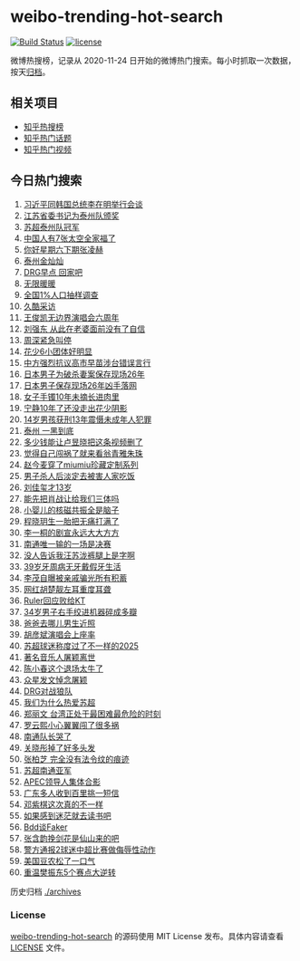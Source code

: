 # weibo-trending-hot-search

[![Build Status](https://github.com/justjavac/weibo-trending-hot-search/workflows/ci/badge.svg?branch=master)](https://github.com/justjavac/weibo-trending-hot-search/actions)
[![license](https://img.shields.io/github/license/justjavac/weibo-trending-hot-search)](https://github.com/justjavac/weibo-trending-hot-search/blob/master/LICENSE)

微博热搜榜，记录从 2020-11-24 日开始的微博热门搜索。每小时抓取一次数据，按天[归档](./archives)。

## 相关项目

- [知乎热搜榜](https://github.com/justjavac/zhihu-trending-top-search)
- [知乎热门话题](https://github.com/justjavac/zhihu-trending-hot-questions)
- [知乎热门视频](https://github.com/justjavac/zhihu-trending-hot-video)

## 今日热门搜索

<!-- BEGIN -->
<!-- 最后更新时间 Sun Nov 02 2025 00:51:17 GMT+0800 (China Standard Time) -->

1. [习近平同韩国总统李在明举行会谈](https://s.weibo.com//weibo?q=%23%E4%B9%A0%E8%BF%91%E5%B9%B3%E5%90%8C%E9%9F%A9%E5%9B%BD%E6%80%BB%E7%BB%9F%E6%9D%8E%E5%9C%A8%E6%98%8E%E4%B8%BE%E8%A1%8C%E4%BC%9A%E8%B0%88%23&Refer=new_time)
1. [江苏省委书记为泰州队颁奖](https://s.weibo.com//weibo?q=%23%E6%B1%9F%E8%8B%8F%E7%9C%81%E5%A7%94%E4%B9%A6%E8%AE%B0%E4%B8%BA%E6%B3%B0%E5%B7%9E%E9%98%9F%E9%A2%81%E5%A5%96%23&t=31&band_rank=2&Refer=top)
1. [苏超泰州队冠军](https://s.weibo.com//weibo?q=%23%E8%8B%8F%E8%B6%85%E6%B3%B0%E5%B7%9E%E9%98%9F%E5%86%A0%E5%86%9B%23&t=31&band_rank=1&Refer=top)
1. [中国人有7张太空全家福了](https://s.weibo.com//weibo?q=%23%E4%B8%AD%E5%9B%BD%E4%BA%BA%E6%9C%897%E5%BC%A0%E5%A4%AA%E7%A9%BA%E5%85%A8%E5%AE%B6%E7%A6%8F%E4%BA%86%23&t=31&band_rank=3&Refer=top)
1. [你好星期六下期张凌赫](https://s.weibo.com//weibo?q=%23%E4%BD%A0%E5%A5%BD%E6%98%9F%E6%9C%9F%E5%85%AD%E4%B8%8B%E6%9C%9F%E5%BC%A0%E5%87%8C%E8%B5%AB%23&t=31&band_rank=9&Refer=top)
1. [泰州金灿灿](https://s.weibo.com//weibo?q=%23%E6%B3%B0%E5%B7%9E%E9%87%91%E7%81%BF%E7%81%BF%23&t=31&band_rank=20&Refer=top)
1. [DRG早点 回家吧](https://s.weibo.com//weibo?q=DRG%E6%97%A9%E7%82%B9%20%E5%9B%9E%E5%AE%B6%E5%90%A7&t=31&band_rank=6&Refer=top)
1. [无限暖暖](https://s.weibo.com//weibo?q=%E6%97%A0%E9%99%90%E6%9A%96%E6%9A%96&t=31&band_rank=8&Refer=top)
1. [全国1%人口抽样调查](https://s.weibo.com//weibo?q=%E5%85%A8%E5%9B%BD1%25%E4%BA%BA%E5%8F%A3%E6%8A%BD%E6%A0%B7%E8%B0%83%E6%9F%A5&t=31&band_rank=5&Refer=top)
1. [久酷采访](https://s.weibo.com//weibo?q=%E4%B9%85%E9%85%B7%E9%87%87%E8%AE%BF&t=31&band_rank=10&Refer=top)
1. [王俊凯无边界演唱会六周年](https://s.weibo.com//weibo?q=%23%E7%8E%8B%E4%BF%8A%E5%87%AF%E6%97%A0%E8%BE%B9%E7%95%8C%E6%BC%94%E5%94%B1%E4%BC%9A%E5%85%AD%E5%91%A8%E5%B9%B4%23&t=31&band_rank=7&Refer=top)
1. [刘强东 从此在老婆面前没有了自信](https://s.weibo.com//weibo?q=%E5%88%98%E5%BC%BA%E4%B8%9C%20%E4%BB%8E%E6%AD%A4%E5%9C%A8%E8%80%81%E5%A9%86%E9%9D%A2%E5%89%8D%E6%B2%A1%E6%9C%89%E4%BA%86%E8%87%AA%E4%BF%A1&t=31&band_rank=11&Refer=top)
1. [周深紧急叫停](https://s.weibo.com//weibo?q=%E5%91%A8%E6%B7%B1%E7%B4%A7%E6%80%A5%E5%8F%AB%E5%81%9C&t=31&band_rank=12&Refer=top)
1. [花少6小团体好明显](https://s.weibo.com//weibo?q=%23%E8%8A%B1%E5%B0%916%E5%B0%8F%E5%9B%A2%E4%BD%93%E5%A5%BD%E6%98%8E%E6%98%BE%23&t=31&band_rank=14&Refer=top)
1. [中方强烈抗议高市早苗涉台错误言行](https://s.weibo.com//weibo?q=%23%E4%B8%AD%E6%96%B9%E5%BC%BA%E7%83%88%E6%8A%97%E8%AE%AE%E9%AB%98%E5%B8%82%E6%97%A9%E8%8B%97%E6%B6%89%E5%8F%B0%E9%94%99%E8%AF%AF%E8%A8%80%E8%A1%8C%23&t=31&band_rank=13&Refer=top)
1. [日本男子为破杀妻案保存现场26年](https://s.weibo.com//weibo?q=%23%E6%97%A5%E6%9C%AC%E7%94%B7%E5%AD%90%E4%B8%BA%E7%A0%B4%E6%9D%80%E5%A6%BB%E6%A1%88%E4%BF%9D%E5%AD%98%E7%8E%B0%E5%9C%BA26%E5%B9%B4%23&t=31&band_rank=15&Refer=top)
1. [日本男子保存现场26年凶手落网](https://s.weibo.com//weibo?q=%23%E6%97%A5%E6%9C%AC%E7%94%B7%E5%AD%90%E4%BF%9D%E5%AD%98%E7%8E%B0%E5%9C%BA26%E5%B9%B4%E5%87%B6%E6%89%8B%E8%90%BD%E7%BD%91%23&t=31&band_rank=38&Refer=top)
1. [女子手镯10年未摘长进肉里](https://s.weibo.com//weibo?q=%23%E5%A5%B3%E5%AD%90%E6%89%8B%E9%95%AF10%E5%B9%B4%E6%9C%AA%E6%91%98%E9%95%BF%E8%BF%9B%E8%82%89%E9%87%8C%23&t=31&band_rank=16&Refer=top)
1. [宁静10年了还没走出花少阴影](https://s.weibo.com//weibo?q=%E5%AE%81%E9%9D%9910%E5%B9%B4%E4%BA%86%E8%BF%98%E6%B2%A1%E8%B5%B0%E5%87%BA%E8%8A%B1%E5%B0%91%E9%98%B4%E5%BD%B1&t=31&band_rank=17&Refer=top)
1. [14岁男孩获刑13年震慑未成年人犯罪](https://s.weibo.com//weibo?q=%2314%E5%B2%81%E7%94%B7%E5%AD%A9%E8%8E%B7%E5%88%9113%E5%B9%B4%E9%9C%87%E6%85%91%E6%9C%AA%E6%88%90%E5%B9%B4%E4%BA%BA%E7%8A%AF%E7%BD%AA%23&t=31&band_rank=19&Refer=top)
1. [泰州 一黑到底](https://s.weibo.com//weibo?q=%E6%B3%B0%E5%B7%9E%20%E4%B8%80%E9%BB%91%E5%88%B0%E5%BA%95&t=31&band_rank=4&Refer=top)
1. [多少钱能让卢昱晓把这条视频删了](https://s.weibo.com//weibo?q=%E5%A4%9A%E5%B0%91%E9%92%B1%E8%83%BD%E8%AE%A9%E5%8D%A2%E6%98%B1%E6%99%93%E6%8A%8A%E8%BF%99%E6%9D%A1%E8%A7%86%E9%A2%91%E5%88%A0%E4%BA%86&t=31&band_rank=21&Refer=top)
1. [觉得自己闯祸了就来看翁青雅朱珠](https://s.weibo.com//weibo?q=%E8%A7%89%E5%BE%97%E8%87%AA%E5%B7%B1%E9%97%AF%E7%A5%B8%E4%BA%86%E5%B0%B1%E6%9D%A5%E7%9C%8B%E7%BF%81%E9%9D%92%E9%9B%85%E6%9C%B1%E7%8F%A0&t=31&band_rank=22&Refer=top)
1. [赵今麦穿了miumiu珍藏定制系列](https://s.weibo.com//weibo?q=%23%E8%B5%B5%E4%BB%8A%E9%BA%A6%E7%A9%BF%E4%BA%86miumiu%E7%8F%8D%E8%97%8F%E5%AE%9A%E5%88%B6%E7%B3%BB%E5%88%97%23&t=31&band_rank=23&Refer=top)
1. [男子杀人后淡定去被害人家吃饭](https://s.weibo.com//weibo?q=%23%E7%94%B7%E5%AD%90%E6%9D%80%E4%BA%BA%E5%90%8E%E6%B7%A1%E5%AE%9A%E5%8E%BB%E8%A2%AB%E5%AE%B3%E4%BA%BA%E5%AE%B6%E5%90%83%E9%A5%AD%23&t=31&band_rank=30&Refer=top)
1. [刘佳玺才13岁](https://s.weibo.com//weibo?q=%E5%88%98%E4%BD%B3%E7%8E%BA%E6%89%8D13%E5%B2%81&t=31&band_rank=36&Refer=top)
1. [能先把肖战让给我们三体吗](https://s.weibo.com//weibo?q=%E8%83%BD%E5%85%88%E6%8A%8A%E8%82%96%E6%88%98%E8%AE%A9%E7%BB%99%E6%88%91%E4%BB%AC%E4%B8%89%E4%BD%93%E5%90%97&t=31&band_rank=26&Refer=top)
1. [小婴儿的核磁共振全是脑子](https://s.weibo.com//weibo?q=%E5%B0%8F%E5%A9%B4%E5%84%BF%E7%9A%84%E6%A0%B8%E7%A3%81%E5%85%B1%E6%8C%AF%E5%85%A8%E6%98%AF%E8%84%91%E5%AD%90&t=31&band_rank=24&Refer=top)
1. [程晓玥生一胎把无痛打满了](https://s.weibo.com//weibo?q=%23%E7%A8%8B%E6%99%93%E7%8E%A5%E7%94%9F%E4%B8%80%E8%83%8E%E6%8A%8A%E6%97%A0%E7%97%9B%E6%89%93%E6%BB%A1%E4%BA%86%23&t=31&band_rank=33&Refer=top)
1. [李一桐的剧宣永远大大方方](https://s.weibo.com//weibo?q=%E6%9D%8E%E4%B8%80%E6%A1%90%E7%9A%84%E5%89%A7%E5%AE%A3%E6%B0%B8%E8%BF%9C%E5%A4%A7%E5%A4%A7%E6%96%B9%E6%96%B9&t=31&band_rank=28&Refer=top)
1. [南通唯一输的一场是决赛](https://s.weibo.com//weibo?q=%23%E5%8D%97%E9%80%9A%E5%94%AF%E4%B8%80%E8%BE%93%E7%9A%84%E4%B8%80%E5%9C%BA%E6%98%AF%E5%86%B3%E8%B5%9B%23&t=31&band_rank=18&Refer=top)
1. [没人告诉我汪苏泷裤腿上是字啊](https://s.weibo.com//weibo?q=%E6%B2%A1%E4%BA%BA%E5%91%8A%E8%AF%89%E6%88%91%E6%B1%AA%E8%8B%8F%E6%B3%B7%E8%A3%A4%E8%85%BF%E4%B8%8A%E6%98%AF%E5%AD%97%E5%95%8A&t=31&band_rank=27&Refer=top)
1. [39岁牙周病无牙戴假牙生活](https://s.weibo.com//weibo?q=39%E5%B2%81%E7%89%99%E5%91%A8%E7%97%85%E6%97%A0%E7%89%99%E6%88%B4%E5%81%87%E7%89%99%E7%94%9F%E6%B4%BB&t=31&band_rank=31&Refer=top)
1. [李茂自曝被亲戚骗光所有积蓄](https://s.weibo.com//weibo?q=%E6%9D%8E%E8%8C%82%E8%87%AA%E6%9B%9D%E8%A2%AB%E4%BA%B2%E6%88%9A%E9%AA%97%E5%85%89%E6%89%80%E6%9C%89%E7%A7%AF%E8%93%84&t=31&band_rank=35&Refer=top)
1. [网红胡楚靓左耳重度耳聋](https://s.weibo.com//weibo?q=%23%E7%BD%91%E7%BA%A2%E8%83%A1%E6%A5%9A%E9%9D%93%E5%B7%A6%E8%80%B3%E9%87%8D%E5%BA%A6%E8%80%B3%E8%81%8B%23&t=31&band_rank=47&Refer=top)
1. [Ruler回应败给KT](https://s.weibo.com//weibo?q=Ruler%E5%9B%9E%E5%BA%94%E8%B4%A5%E7%BB%99KT&t=31&band_rank=29&Refer=top)
1. [34岁男子右手绞进机器碎成多瓣](https://s.weibo.com//weibo?q=%2334%E5%B2%81%E7%94%B7%E5%AD%90%E5%8F%B3%E6%89%8B%E7%BB%9E%E8%BF%9B%E6%9C%BA%E5%99%A8%E7%A2%8E%E6%88%90%E5%A4%9A%E7%93%A3%23&t=31&band_rank=46&Refer=top)
1. [爸爸去哪儿男生近照](https://s.weibo.com//weibo?q=%E7%88%B8%E7%88%B8%E5%8E%BB%E5%93%AA%E5%84%BF%E7%94%B7%E7%94%9F%E8%BF%91%E7%85%A7&t=31&band_rank=32&Refer=top)
1. [胡彦斌演唱会上座率](https://s.weibo.com//weibo?q=%E8%83%A1%E5%BD%A6%E6%96%8C%E6%BC%94%E5%94%B1%E4%BC%9A%E4%B8%8A%E5%BA%A7%E7%8E%87&t=31&band_rank=34&Refer=top)
1. [苏超球迷称度过了不一样的2025](https://s.weibo.com//weibo?q=%23%E8%8B%8F%E8%B6%85%E7%90%83%E8%BF%B7%E7%A7%B0%E5%BA%A6%E8%BF%87%E4%BA%86%E4%B8%8D%E4%B8%80%E6%A0%B7%E7%9A%842025%23&t=31&band_rank=46&Refer=top)
1. [著名音乐人屠颖离世](https://s.weibo.com//weibo?q=%23%E8%91%97%E5%90%8D%E9%9F%B3%E4%B9%90%E4%BA%BA%E5%B1%A0%E9%A2%96%E7%A6%BB%E4%B8%96%23&t=31&band_rank=45&Refer=top)
1. [陈小春这个退场太牛了](https://s.weibo.com//weibo?q=%E9%99%88%E5%B0%8F%E6%98%A5%E8%BF%99%E4%B8%AA%E9%80%80%E5%9C%BA%E5%A4%AA%E7%89%9B%E4%BA%86&t=31&band_rank=42&Refer=top)
1. [众星发文悼念屠颖](https://s.weibo.com//weibo?q=%23%E4%BC%97%E6%98%9F%E5%8F%91%E6%96%87%E6%82%BC%E5%BF%B5%E5%B1%A0%E9%A2%96%23&t=31&band_rank=43&Refer=top)
1. [DRG对战狼队](https://s.weibo.com//weibo?q=DRG%E5%AF%B9%E6%88%98%E7%8B%BC%E9%98%9F&t=31&band_rank=48&Refer=top)
1. [我们为什么热爱苏超](https://s.weibo.com//weibo?q=%23%E6%88%91%E4%BB%AC%E4%B8%BA%E4%BB%80%E4%B9%88%E7%83%AD%E7%88%B1%E8%8B%8F%E8%B6%85%23&t=31&band_rank=44&Refer=top)
1. [郑丽文 台湾正处于最困难最危险的时刻](https://s.weibo.com//weibo?q=%E9%83%91%E4%B8%BD%E6%96%87%20%E5%8F%B0%E6%B9%BE%E6%AD%A3%E5%A4%84%E4%BA%8E%E6%9C%80%E5%9B%B0%E9%9A%BE%E6%9C%80%E5%8D%B1%E9%99%A9%E7%9A%84%E6%97%B6%E5%88%BB&t=31&band_rank=44&Refer=top)
1. [罗云熙小心翼翼闯了很多祸](https://s.weibo.com//weibo?q=%E7%BD%97%E4%BA%91%E7%86%99%E5%B0%8F%E5%BF%83%E7%BF%BC%E7%BF%BC%E9%97%AF%E4%BA%86%E5%BE%88%E5%A4%9A%E7%A5%B8&t=31&band_rank=25&Refer=top)
1. [南通队长哭了](https://s.weibo.com//weibo?q=%23%E5%8D%97%E9%80%9A%E9%98%9F%E9%95%BF%E5%93%AD%E4%BA%86%23&t=31&band_rank=49&Refer=top)
1. [关晓彤掉了好多头发](https://s.weibo.com//weibo?q=%E5%85%B3%E6%99%93%E5%BD%A4%E6%8E%89%E4%BA%86%E5%A5%BD%E5%A4%9A%E5%A4%B4%E5%8F%91&t=31&band_rank=41&Refer=top)
1. [张柏芝 完全没有法令纹的痕迹](https://s.weibo.com//weibo?q=%E5%BC%A0%E6%9F%8F%E8%8A%9D%20%E5%AE%8C%E5%85%A8%E6%B2%A1%E6%9C%89%E6%B3%95%E4%BB%A4%E7%BA%B9%E7%9A%84%E7%97%95%E8%BF%B9&t=31&band_rank=45&Refer=top)
1. [苏超南通亚军](https://s.weibo.com//weibo?q=%23%E8%8B%8F%E8%B6%85%E5%8D%97%E9%80%9A%E4%BA%9A%E5%86%9B%23&t=31&band_rank=40&Refer=top)
1. [APEC领导人集体合影](https://s.weibo.com//weibo?q=%23APEC%E9%A2%86%E5%AF%BC%E4%BA%BA%E9%9B%86%E4%BD%93%E5%90%88%E5%BD%B1%23&Refer=new_time)
1. [广东多人收到百里挑一短信](https://s.weibo.com//weibo?q=%23%E5%B9%BF%E4%B8%9C%E5%A4%9A%E4%BA%BA%E6%94%B6%E5%88%B0%E7%99%BE%E9%87%8C%E6%8C%91%E4%B8%80%E7%9F%AD%E4%BF%A1%23&t=31&band_rank=50&Refer=top)
1. [邓紫棋这次真的不一样](https://s.weibo.com//weibo?q=%E9%82%93%E7%B4%AB%E6%A3%8B%E8%BF%99%E6%AC%A1%E7%9C%9F%E7%9A%84%E4%B8%8D%E4%B8%80%E6%A0%B7&t=31&band_rank=34&Refer=top)
1. [如果感到迷茫就去读书吧](https://s.weibo.com//weibo?q=%23%E5%A6%82%E6%9E%9C%E6%84%9F%E5%88%B0%E8%BF%B7%E8%8C%AB%E5%B0%B1%E5%8E%BB%E8%AF%BB%E4%B9%A6%E5%90%A7%23&t=31&band_rank=37&Refer=top)
1. [Bdd谈Faker](https://s.weibo.com//weibo?q=%23Bdd%E8%B0%88Faker%23&t=31&band_rank=50&Refer=top)
1. [张含韵挽剑花是仙山来的吧](https://s.weibo.com//weibo?q=%E5%BC%A0%E5%90%AB%E9%9F%B5%E6%8C%BD%E5%89%91%E8%8A%B1%E6%98%AF%E4%BB%99%E5%B1%B1%E6%9D%A5%E7%9A%84%E5%90%A7&t=31&band_rank=37&Refer=top)
1. [警方通报2球迷中超比赛做侮辱性动作](https://s.weibo.com//weibo?q=%23%E8%AD%A6%E6%96%B9%E9%80%9A%E6%8A%A52%E7%90%83%E8%BF%B7%E4%B8%AD%E8%B6%85%E6%AF%94%E8%B5%9B%E5%81%9A%E4%BE%AE%E8%BE%B1%E6%80%A7%E5%8A%A8%E4%BD%9C%23&t=31&band_rank=39&Refer=top)
1. [美国豆农松了一口气](https://s.weibo.com//weibo?q=%23%E7%BE%8E%E5%9B%BD%E8%B1%86%E5%86%9C%E6%9D%BE%E4%BA%86%E4%B8%80%E5%8F%A3%E6%B0%94%23&t=31&band_rank=40&Refer=top)
1. [重温樊振东5个赛点大逆转](https://s.weibo.com//weibo?q=%23%E9%87%8D%E6%B8%A9%E6%A8%8A%E6%8C%AF%E4%B8%9C5%E4%B8%AA%E8%B5%9B%E7%82%B9%E5%A4%A7%E9%80%86%E8%BD%AC%23&t=31&band_rank=49&Refer=top)

<!-- END -->

历史归档 [./archives](./archives)

### License

[weibo-trending-hot-search](https://github.com/justjavac/weibo-trending-hot-search) 的源码使用 MIT License
发布。具体内容请查看 [LICENSE](./LICENSE) 文件。
